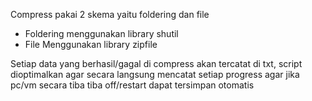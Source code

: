 Compress pakai 2 skema yaitu foldering dan file 
- Foldering menggunakan library shutil
- File Menggunakan library zipfile

Setiap data yang berhasil/gagal di compress akan tercatat di txt, script dioptimalkan agar secara langsung mencatat setiap progress agar jika pc/vm secara tiba tiba off/restart dapat tersimpan otomatis
